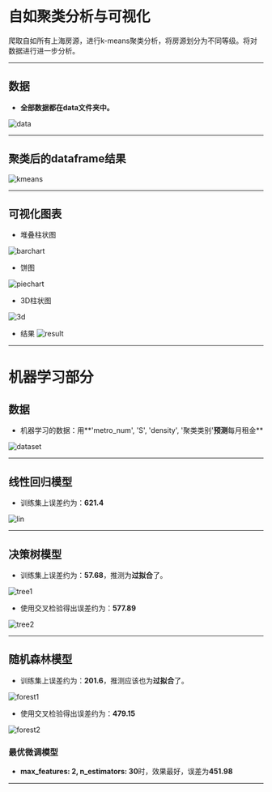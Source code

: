 ﻿# 自如聚类分析与可视化
爬取自如所有上海房源，进行k-means聚类分析，将房源划分为不同等级。将对数据进行进一步分析。

---

## 数据

- **全部数据都在data文件夹中。**

![data](pic/data.png)

---

## 聚类后的dataframe结果

![kmeans](pic/housingdata.PNG)

---

## 可视化图表

- 堆叠柱状图

![barchart](pic/barchart.PNG)

- 饼图

![piechart](pic/浦东不同类别房源.png)

- 3D柱状图

![3d](pic/3d.PNG)

- 结果
![result](pic/图表分析结果.PNG)

---

# 机器学习部分

## 数据

- 机器学习的数据：用**'metro_num', 'S', 'density', '聚类类别'**预测**每月租金**

![dataset](pic/机器学习数据.PNG)

---

## 线性回归模型

- 训练集上误差约为：**621.4**

![lin](pic/线性回归模型.PNG)

---

## 决策树模型

- 训练集上误差约为：**57.68**，推测为**过拟合**了。

![tree1](pic/决策树1.PNG)

- 使用交叉检验得出误差约为：**577.89**

![tree2](pic/决策树2.PNG)

---

## 随机森林模型

- 训练集上误差约为：**201.6**，推测应该也为**过拟合**了。

![forest1](pic/随机森林1.PNG)

- 使用交叉检验得出误差约为：**479.15**

![forest2](pic/随机森林2.PNG)

### 最优微调模型
- **max_features: 2, n_estimators: 30**时，效果最好，误差为**451.98**

---



